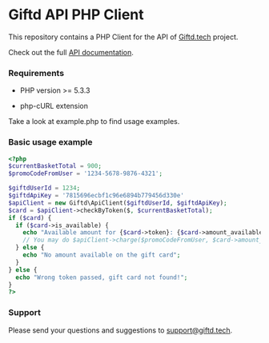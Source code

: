 Giftd API PHP Client
================

This repository contains a PHP Client for the API of [Giftd.tech](https://giftd.tech) project.

Check out the full [API documentation](https://giftd.tech/api).

### Requirements

- PHP version >= 5.3.3

- php-cURL extension

Take a look at example.php to find usage examples.

### Basic usage example
```php
<?php
$currentBasketTotal = 900;
$promoCodeFromUser = '1234-5678-9876-4321';

$giftdUserId = 1234;
$giftdApiKey = '7815696ecbf1c96e6894b779456d330e'
$apiClient = new Giftd\ApiClient($giftdUserId, $giftdApiKey);
$card = $apiClient->checkByToken($, $currentBasketTotal);
if ($card) {
  if ($card->is_available) {
    echo "Available amount for {$card->token}: {$card->amount_available}; minimum amount total: {$card->min_amount_total}";
    // You may do $apiClient->charge($promoCodeFromUser, $card->amount_available) after user finishes the order;
  } else {
    echo "No amount available on the gift card";
  }
} else {
  echo "Wrong token passed, gift card not found!";
}
?>
```
### Support

Please send your questions and suggestions to support@giftd.tech.